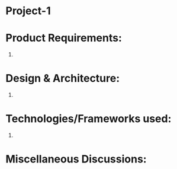# Project-1

# Product Requirements:
  1.

# Design & Architecture:
  1.

# Technologies/Frameworks used:
  1.

# Miscellaneous Discussions:

